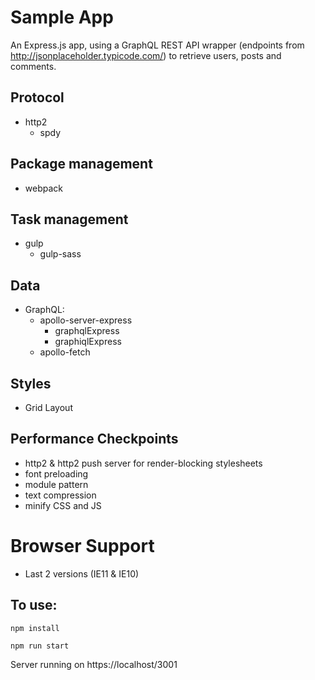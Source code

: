 # Sample App
An Express.js app, using a GraphQL REST API wrapper (endpoints from http://jsonplaceholder.typicode.com/) to retrieve users, posts and comments.

## Protocol
- http2
  - spdy
## Package management
- webpack
## Task management
- gulp 
  - gulp-sass
## Data
- GraphQL: 
  - apollo-server-express 
    - graphqlExpress
    - graphiqlExpress
  - apollo-fetch
## Styles
- Grid Layout
## Performance Checkpoints
- http2 & http2 push server for render-blocking stylesheets
- font preloading
- module pattern
- text compression
- minify CSS and JS
# Browser Support
- Last 2 versions (IE11 & IE10)

## To use:

`npm install`

`npm run start`

Server running on https://localhost/3001
